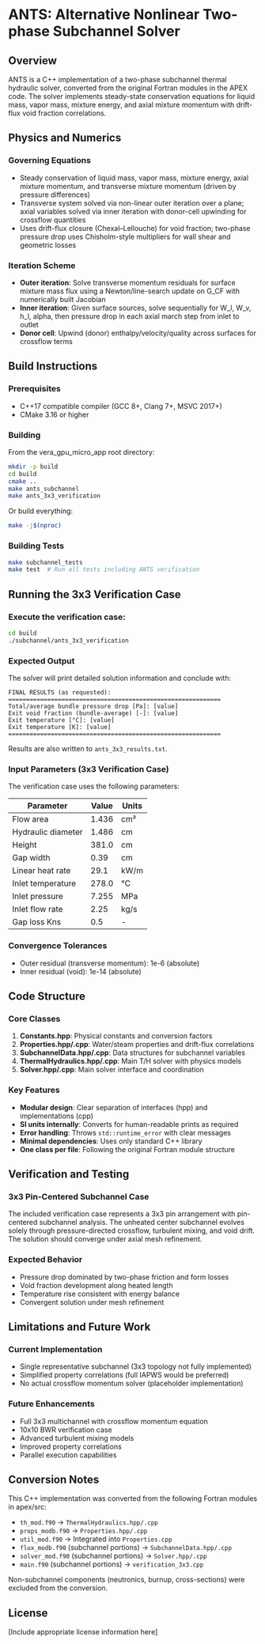 # ANTS: Alternative Nonlinear Two-phase Subchannel Solver

## Overview

ANTS is a C++ implementation of a two-phase subchannel thermal hydraulic solver, converted from the original Fortran modules in the APEX code. The solver implements steady-state conservation equations for liquid mass, vapor mass, mixture energy, and axial mixture momentum with drift-flux void fraction correlations.

## Physics and Numerics

### Governing Equations
- Steady conservation of liquid mass, vapor mass, mixture energy, axial mixture momentum, and transverse mixture momentum (driven by pressure differences)
- Transverse system solved via non-linear outer iteration over a plane; axial variables solved via inner iteration with donor-cell upwinding for crossflow quantities
- Uses drift-flux closure (Chexal–Lellouche) for void fraction; two-phase pressure drop uses Chisholm-style multipliers for wall shear and geometric losses

### Iteration Scheme
- **Outer iteration**: Solve transverse momentum residuals for surface mixture mass flux using a Newton/line-search update on G_CF with numerically built Jacobian
- **Inner iteration**: Given surface sources, solve sequentially for W_l, W_v, h_l, alpha, then pressure drop in each axial march step from inlet to outlet
- **Donor cell**: Upwind (donor) enthalpy/velocity/quality across surfaces for crossflow terms

## Build Instructions

### Prerequisites
- C++17 compatible compiler (GCC 8+, Clang 7+, MSVC 2017+)
- CMake 3.16 or higher

### Building

From the vera_gpu_micro_app root directory:

```bash
mkdir -p build
cd build
cmake ..
make ants_subchannel
make ants_3x3_verification
```

Or build everything:
```bash
make -j$(nproc)
```

### Building Tests

```bash
make subchannel_tests
make test  # Run all tests including ANTS verification
```

## Running the 3x3 Verification Case

### Execute the verification case:

```bash
cd build
./subchannel/ants_3x3_verification
```

### Expected Output

The solver will print detailed solution information and conclude with:

```
FINAL RESULTS (as requested):
============================================================
Total/average bundle pressure drop [Pa]: [value]
Exit void fraction (bundle-average) [-]: [value]  
Exit temperature [°C]: [value]
Exit temperature [K]: [value]
============================================================
```

Results are also written to `ants_3x3_results.txt`.

### Input Parameters (3x3 Verification Case)

The verification case uses the following parameters:

| Parameter | Value | Units |
|-----------|-------|-------|
| Flow area | 1.436 | cm² |
| Hydraulic diameter | 1.486 | cm |
| Height | 381.0 | cm |
| Gap width | 0.39 | cm |
| Linear heat rate | 29.1 | kW/m |
| Inlet temperature | 278.0 | °C |
| Inlet pressure | 7.255 | MPa |
| Inlet flow rate | 2.25 | kg/s |
| Gap loss Kns | 0.5 | - |

### Convergence Tolerances

- Outer residual (transverse momentum): 1e-6 (absolute)
- Inner residual (void): 1e-14 (absolute)

## Code Structure

### Core Classes

1. **Constants.hpp**: Physical constants and conversion factors
2. **Properties.hpp/.cpp**: Water/steam properties and drift-flux correlations  
3. **SubchannelData.hpp/.cpp**: Data structures for subchannel variables
4. **ThermalHydraulics.hpp/.cpp**: Main T/H solver with physics models
5. **Solver.hpp/.cpp**: Main solver interface and coordination

### Key Features

- **Modular design**: Clear separation of interfaces (hpp) and implementations (cpp)
- **SI units internally**: Converts for human-readable prints as required
- **Error handling**: Throws `std::runtime_error` with clear messages  
- **Minimal dependencies**: Uses only standard C++ library
- **One class per file**: Following the original Fortran module structure

## Verification and Testing

### 3x3 Pin-Centered Subchannel Case

The included verification case represents a 3x3 pin arrangement with pin-centered subchannel analysis. The unheated center subchannel evolves solely through pressure-directed crossflow, turbulent mixing, and void drift. The solution should converge under axial mesh refinement.

### Expected Behavior

- Pressure drop dominated by two-phase friction and form losses
- Void fraction development along heated length  
- Temperature rise consistent with energy balance
- Convergent solution under mesh refinement

## Limitations and Future Work

### Current Implementation

- Single representative subchannel (3x3 topology not fully implemented)
- Simplified property correlations (full IAPWS would be preferred)  
- No actual crossflow momentum solver (placeholder implementation)

### Future Enhancements

- Full 3x3 multichannel with crossflow momentum equation
- 10x10 BWR verification case
- Advanced turbulent mixing models
- Improved property correlations
- Parallel execution capabilities

## Conversion Notes

This C++ implementation was converted from the following Fortran modules in apex/src:

- `th_mod.f90` → `ThermalHydraulics.hpp/.cpp`
- `props_modb.f90` → `Properties.hpp/.cpp` 
- `util_mod.f90` → Integrated into `Properties.cpp`
- `flux_modb.f90` (subchannel portions) → `SubchannelData.hpp/.cpp`
- `solver_mod.f90` (subchannel portions) → `Solver.hpp/.cpp`
- `main.f90` (subchannel portions) → `verification_3x3.cpp`

Non-subchannel components (neutronics, burnup, cross-sections) were excluded from the conversion.

## License

[Include appropriate license information here]
